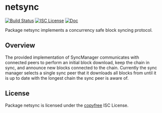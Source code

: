 netsync
=======

[![Build Status](https://github.com/EXCCoin/exccd/workflows/Build%20and%20Test/badge.svg)](https://github.com/EXCCoin/exccd/actions)
[![ISC License](https://img.shields.io/badge/license-ISC-blue.svg)](http://copyfree.org)
[![Doc](https://img.shields.io/badge/doc-reference-blue.svg)](https://pkg.go.dev/github.com/EXCCoin/exccd/internal/netsync)

Package netsync implements a concurrency safe block syncing protocol.

## Overview

The provided implementation of SyncManager communicates with connected peers to
perform an initial block download, keep the chain in sync, and announce new
blocks connected to the chain. Currently the sync manager selects a single sync
peer that it downloads all blocks from until it is up to date with the longest
chain the sync peer is aware of.

## License

Package netsync is licensed under the [copyfree](http://copyfree.org) ISC
License.
